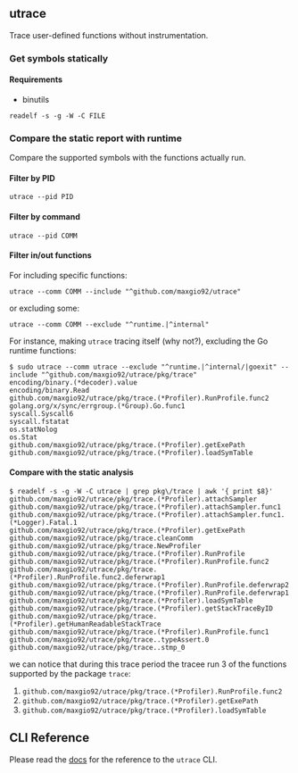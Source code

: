 ## utrace

Trace user-defined functions without instrumentation.

### Get symbols statically

#### Requirements

- binutils

```shell
readelf -s -g -W -C FILE
```

### Compare the static report with runtime

Compare the supported symbols with the functions actually run.

#### Filter by PID

```shell
utrace --pid PID
```

#### Filter by command

```shell
utrace --pid COMM
```

#### Filter in/out functions

For including specific functions:

```shell
utrace --comm COMM --include "^github.com/maxgio92/utrace"
```

or excluding some:

```shell
utrace --comm COMM --exclude "^runtime.|^internal"
```

For instance, making `utrace` tracing itself (why not?), excluding the Go runtime functions:

```shell
$ sudo utrace --comm utrace --exclude "^runtime.|^internal/|goexit" --include "^github.com/maxgio92/utrace/pkg/trace"
encoding/binary.(*decoder).value
encoding/binary.Read
github.com/maxgio92/utrace/pkg/trace.(*Profiler).RunProfile.func2
golang.org/x/sync/errgroup.(*Group).Go.func1
syscall.Syscall6
syscall.fstatat
os.statNolog
os.Stat
github.com/maxgio92/utrace/pkg/trace.(*Profiler).getExePath
github.com/maxgio92/utrace/pkg/trace.(*Profiler).loadSymTable
```

#### Compare with the static analysis

```shell
$ readelf -s -g -W -C utrace | grep pkg\/trace | awk '{ print $8}'
github.com/maxgio92/utrace/pkg/trace.(*Profiler).attachSampler
github.com/maxgio92/utrace/pkg/trace.(*Profiler).attachSampler.func1
github.com/maxgio92/utrace/pkg/trace.(*Profiler).attachSampler.func1.(*Logger).Fatal.1
github.com/maxgio92/utrace/pkg/trace.(*Profiler).getExePath
github.com/maxgio92/utrace/pkg/trace.cleanComm
github.com/maxgio92/utrace/pkg/trace.NewProfiler
github.com/maxgio92/utrace/pkg/trace.(*Profiler).RunProfile
github.com/maxgio92/utrace/pkg/trace.(*Profiler).RunProfile.func2
github.com/maxgio92/utrace/pkg/trace.(*Profiler).RunProfile.func2.deferwrap1
github.com/maxgio92/utrace/pkg/trace.(*Profiler).RunProfile.deferwrap2
github.com/maxgio92/utrace/pkg/trace.(*Profiler).RunProfile.deferwrap1
github.com/maxgio92/utrace/pkg/trace.(*Profiler).loadSymTable
github.com/maxgio92/utrace/pkg/trace.(*Profiler).getStackTraceByID
github.com/maxgio92/utrace/pkg/trace.(*Profiler).getHumanReadableStackTrace
github.com/maxgio92/utrace/pkg/trace.(*Profiler).RunProfile.func1
github.com/maxgio92/utrace/pkg/trace..typeAssert.0
github.com/maxgio92/utrace/pkg/trace..stmp_0
```

we can notice that during this trace period the tracee run 3 of the functions supported by the package `trace`:
1. `github.com/maxgio92/utrace/pkg/trace.(*Profiler).RunProfile.func2`
1. `github.com/maxgio92/utrace/pkg/trace.(*Profiler).getExePath`
1. `github.com/maxgio92/utrace/pkg/trace.(*Profiler).loadSymTable`

## CLI Reference

Please read the [docs](./docs) for the reference to the `utrace` CLI.
